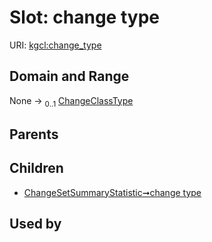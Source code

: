 
# Slot: change type




URI: [kgcl:change_type](http://w3id.org/kgcl/change_type)


## Domain and Range

None &#8594;  <sub>0..1</sub> [ChangeClassType](types/ChangeClassType.md)

## Parents


## Children

 *  [ChangeSetSummaryStatistic➞change type](ChangeSetSummaryStatistic_change_type.md)

## Used by

